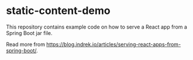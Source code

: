 # static-content-demo

This repository contains example code on how to serve a React app from a Spring Boot jar file.

Read more from https://blog.indrek.io/articles/serving-react-apps-from-spring-boot/.
